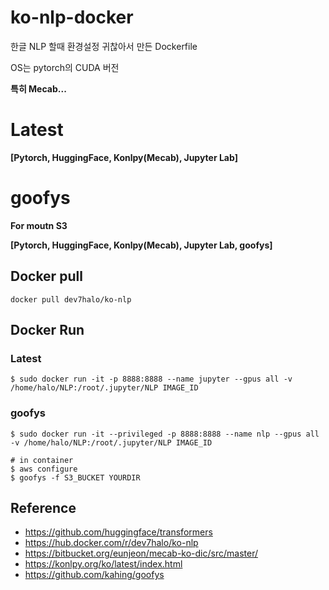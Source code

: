 # ko-nlp-docker

한글 NLP 할때 환경설정 귀찮아서 만든 Dockerfile

OS는 pytorch의 CUDA 버전

**특히 Mecab...**

# Latest

**[Pytorch, HuggingFace, Konlpy(Mecab), Jupyter Lab]**

# goofys
**For moutn S3**

**[Pytorch, HuggingFace, Konlpy(Mecab), Jupyter Lab, goofys]**

## Docker pull

```
docker pull dev7halo/ko-nlp
```

## Docker Run

### Latest
```
$ sudo docker run -it -p 8888:8888 --name jupyter --gpus all -v /home/halo/NLP:/root/.jupyter/NLP IMAGE_ID
```
### goofys
```
$ sudo docker run -it --privileged -p 8888:8888 --name nlp --gpus all -v /home/halo/NLP:/root/.jupyter/NLP IMAGE_ID

# in container 
$ aws configure
$ goofys -f S3_BUCKET YOURDIR
```


## Reference
* https://github.com/huggingface/transformers
* https://hub.docker.com/r/dev7halo/ko-nlp
* https://bitbucket.org/eunjeon/mecab-ko-dic/src/master/
* https://konlpy.org/ko/latest/index.html
* https://github.com/kahing/goofys

